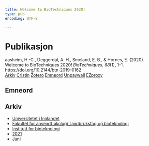 ```yaml
---
title: Welcome to BioTechniques 2020!
type: pub
encoding: UTF-8

---
```

<h1>Publikasjon</h1>
<article id="csl-bib-container-HBTABTZ7" class="csl-bib-container">
  <div class="csl-bib-body"> <div class="csl-entry">aasheim, H.-C., Deggerdal, A. H., Smeland, E. B., &#38; Hornes, E. (2020). Welcome to BioTechniques 2020! <i>BioTechniques</i>, <i>68</i>(1), 1–1. <a href="https://doi.org/10.2144/btn-2019-0162">https://doi.org/10.2144/btn-2019-0162</a></div> </div>
  <div class="csl-bib-buttons">
    <a href="#taxonomy-article-HBTABTZ7" alt="archive" class="csl-bib-button">Arkiv</a>
    <a href="https://app.cristin.no/results/show.jsf?id=1914017" alt="Cristin" class="csl-bib-button">Cristin</a>
    <a href="http://zotero.org/groups/5881554/items/HBTABTZ7" alt="Zotero" class="csl-bib-button">Zotero</a>
    <a href="#keywords-article-HBTABTZ7" alt="keywords" class="csl-bib-button">Emneord</a>
    <a href="https://www.future-science.com/doi/pdf/10.2144/btn-2019-0162" alt="Unpaywall" class="csl-bib-button">Unpaywall</a>
    <a href="https://www.future-science.com/doi/pdf/10.2144/btn-2019-0162" alt="EZproxy" class="csl-bib-button">EZproxy</a>
  </div>
  <div id="csl-bib-meta-container-HBTABTZ7"></div>
</article>
<div id="csl-bib-meta-HBTABTZ7" class="csl-bib-meta">
  <article id="keywords-article-HBTABTZ7" class="keywords-article">
    <h1>Emneord</h1>
    
  </article>
  <article id="taxonomy-article-HBTABTZ7" class="taxonomy-article">
    <h1>Arkiv</h1>
    <ul>
      <li>
        <a href="/nn/archive/?key=3DCRN523">Universitetet i Innlandet</a>
      </li>
      <li>
        <a href="/nn/archive/?key=T77LXH6D">Fakultet for anvendt økologi, landbruksfag og bioteknologi</a>
      </li>
      <li>
        <a href="/nn/archive/?key=VL6KDQ85">Institutt for bioteknologi</a>
      </li>
      <li>
        <a href="/nn/archive/?key=FJH75VJD">2021</a>
      </li>
      <li>
        <a href="/nn/archive/?key=WWU8EN66">Juni</a>
      </li>
    </ul>
  </article>
</div>
